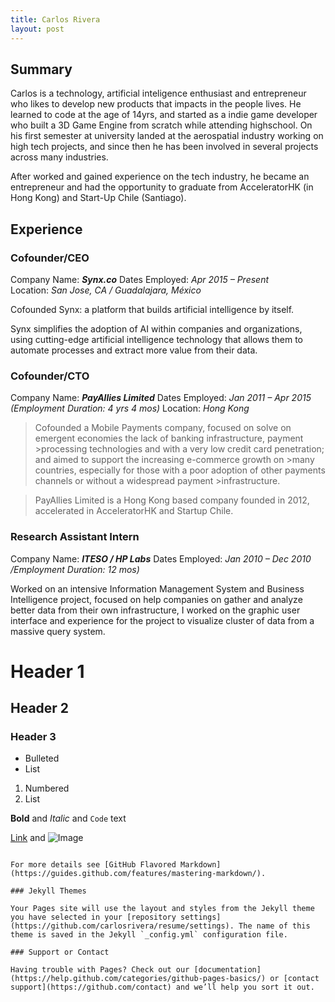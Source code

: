 ```yaml
---
title: Carlos Rivera
layout: post
---
```


## Summary

Carlos is a technology, artificial inteligence enthusiast and entrepreneur who likes to develop new products that impacts in the people lives. He learned to code at the age of 14yrs, and started as a indie game developer who built a 3D Game Engine from scratch while attending highschool. On his first semester at university landed at the aerospatial industry working on high tech projects, and since then he has been involved in several projects across many industries.

After worked and gained experience on the tech industry, he became an entrepreneur and had the opportunity to graduate from AcceleratorHK (in Hong Kong) and Start-Up Chile (Santiago).

## Experience

### Cofounder/CEO ###
Company Name: **_Synx.co_**
Dates Employed: _Apr 2015 – Present_  
Location: _San Jose, CA / Guadalajara, México_

Cofounded Synx: a platform that builds artificial intelligence by itself.

Synx simplifies the adoption of AI within companies and organizations, using cutting-edge artificial intelligence technology that allows them to automate processes and extract more value from their data.

### Cofounder/CTO
Company Name: **_PayAllies Limited_**
Dates Employed: _Jan 2011 – Apr 2015  (Employment Duration: 4 yrs 4 mos)_
Location: _Hong Kong_

>Cofounded a Mobile Payments company, focused on solve on emergent economies the lack of banking infrastructure, payment >processing technologies and with a very low credit card penetration; and aimed to support the increasing e-commerce growth on >many countries, especially for those with a poor adoption of other payments channels or without a widespread payment >infrastructure.

>PayAllies Limited is a Hong Kong based company founded in 2012, accelerated in AcceleratorHK and Startup Chile.

### Research Assistant Intern
Company Name: **_ITESO / HP Labs_**
Dates Employed: _Jan 2010 – Dec 2010  /Employment Duration: 12 mos)_

Worked on an intensive Information Management System and Business Intelligence project, focused on help companies on gather and analyze better data from their own infrastructure, I worked on the graphic user interface and experience for the project to visualize cluster of data from a massive query system.

# Header 1
## Header 2
### Header 3

- Bulleted
- List

1. Numbered
2. List

**Bold** and _Italic_ and `Code` text

[Link](url) and ![Image](src)
```

For more details see [GitHub Flavored Markdown](https://guides.github.com/features/mastering-markdown/).

### Jekyll Themes

Your Pages site will use the layout and styles from the Jekyll theme you have selected in your [repository settings](https://github.com/carlosrivera/resume/settings). The name of this theme is saved in the Jekyll `_config.yml` configuration file.

### Support or Contact

Having trouble with Pages? Check out our [documentation](https://help.github.com/categories/github-pages-basics/) or [contact support](https://github.com/contact) and we’ll help you sort it out.
